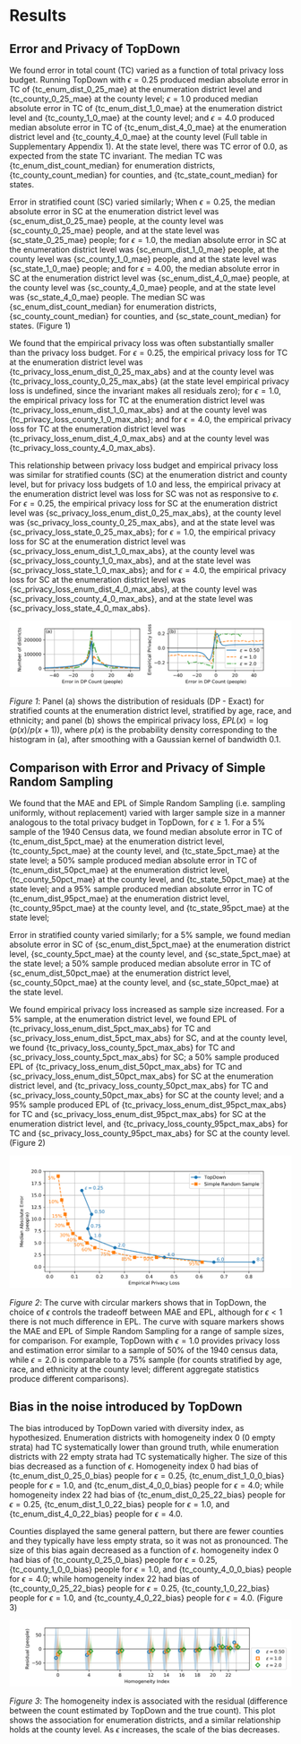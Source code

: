 
Results
=======

Error and Privacy of TopDown
----------------------------

We found error in total count (TC) varied as a function of total
privacy loss budget. Running TopDown with $\epsilon = 0.25$ produced
median absolute error in TC of {tc_enum_dist_0_25_mae} at the
enumeration district level and {tc_county_0_25_mae} at the county
level; $\epsilon = 1.0$ produced median absolute error in TC of
{tc_enum_dist_1_0_mae} at the enumeration district level and
{tc_county_1_0_mae} at the county level; and $\epsilon = 4.0$ produced
median absolute error in TC of {tc_enum_dist_4_0_mae} at the
enumeration district level and {tc_county_4_0_mae} at the county level
(Full table in Supplementary Appendix 1).  At the state level, there
was TC error of $0.0$, as expected from the state TC invariant.  The
median TC was {tc_enum_dist_count_median} for enumeration districts,
{tc_county_count_median} for counties, and {tc_state_count_median} for
states.

Error in stratified count (SC) varied similarly; When $\epsilon =
0.25$, the median absolute error in SC at the enumeration district
level was {sc_enum_dist_0_25_mae} people, at the county level was
{sc_county_0_25_mae} people, and at the state level was
{sc_state_0_25_mae} people; for $\epsilon = 1.0$, the median absolute
error in SC at the enumeration district level was
{sc_enum_dist_1_0_mae} people, at the county level was
{sc_county_1_0_mae} people, and at the state level was
{sc_state_1_0_mae} people; and for $\epsilon = 4.00$, the median
absolute error in SC at the enumeration district level was
{sc_enum_dist_4_0_mae} people, at the county level was
{sc_county_4_0_mae} people, and at the state level was
{sc_state_4_0_mae} people. The median SC was
{sc_enum_dist_count_median} for enumeration districts,
{sc_county_count_median} for counties, and {sc_state_count_median} for
states.  (Figure 1)

We found that the empirical privacy loss was often substantially
smaller than the privacy loss budget.
For $\epsilon = 0.25$, the empirical privacy loss for TC
at the enumeration district level was {tc_privacy_loss_enum_dist_0_25_max_abs}
and at the county level was {tc_privacy_loss_county_0_25_max_abs}
(at the state level empirical privacy loss is undefined, since the invariant makes all residuals zero);
for $\epsilon = 1.0$, the empirical privacy loss for TC
at the enumeration district level was {tc_privacy_loss_enum_dist_1_0_max_abs}
and at the county level was {tc_privacy_loss_county_1_0_max_abs}; and
for $\epsilon = 4.0$, the empirical privacy loss for TC
at the enumeration district level was {tc_privacy_loss_enum_dist_4_0_max_abs}
and at the county level was {tc_privacy_loss_county_4_0_max_abs}.

This relationship between privacy loss budget and empirical privacy
loss was similar for stratified counts (SC) at the enumeration
district and county level, but for privacy loss budgets of 1.0 and less, the empirical privacy
at the enumeration district level was loss for SC was not as responsive to $\epsilon$.
For $\epsilon = 0.25$, the empirical privacy loss for SC
at the enumeration district level was {sc_privacy_loss_enum_dist_0_25_max_abs},
at the county level was {sc_privacy_loss_county_0_25_max_abs}, and
at the state level was {sc_privacy_loss_state_0_25_max_abs};
for $\epsilon = 1.0$, the empirical privacy loss for SC
at the enumeration district level was {sc_privacy_loss_enum_dist_1_0_max_abs},
at the county level was {sc_privacy_loss_county_1_0_max_abs}, and
at the state level was {sc_privacy_loss_state_1_0_max_abs}; and
for $\epsilon = 4.0$, the empirical privacy loss for SC
at the enumeration district level was {sc_privacy_loss_enum_dist_4_0_max_abs},
at the county level was {sc_privacy_loss_county_4_0_max_abs}, and
at the state level was {sc_privacy_loss_state_4_0_max_abs}.

![](fig_1_hist_epl.png "Figure 1 Error Histogram and Empirical Privacy Loss Function")

*Figure 1*: Panel (a) shows the distribution of residuals (DP - Exact) for
stratified counts at the enumeration district level, stratified by
age, race, and ethnicity; and panel (b) shows the empirical privacy
loss, $EPL(x) = \log\left(p(x) / p(x+1)\right),$
where $p(x)$ is the probability density corresponding to the
histogram in (a), after smoothing with a Gaussian kernel of bandwidth
$0.1$.


Comparison with Error and Privacy of Simple Random Sampling
-----------------------------------------------------------

We found that the MAE and EPL of Simple Random Sampling (i.e. sampling
uniformly, without replacement) varied with larger sample size in a
manner analogous to the total privacy budget in TopDown, for $\epsilon
\geq 1$.
For a 5% sample of the 1940 Census data, we found 
median absolute error in TC of {tc_enum_dist_5pct_mae} at the enumeration district level,
 {tc_county_5pct_mae} at the county level, and
{tc_state_5pct_mae} at the state level;
a 50% sample produced
median absolute error in TC of {tc_enum_dist_50pct_mae} at the enumeration district level,
 {tc_county_50pct_mae} at the county level, and
{tc_state_50pct_mae} at the state level;
and a 95% sample produced
median absolute error in TC of {tc_enum_dist_95pct_mae} at the enumeration district level,
 {tc_county_95pct_mae} at the county level, and
{tc_state_95pct_mae} at the state level;

Error in stratified county varied similarly; for a 5% sample, we found
median absolute error in SC of {sc_enum_dist_5pct_mae} at the enumeration district level,
 {sc_county_5pct_mae} at the county level, and
{sc_state_5pct_mae} at the state level;
a 50% sample produced
median absolute error in TC of {sc_enum_dist_50pct_mae} at the enumeration district level,
 {sc_county_50pct_mae} at the county level, and
{sc_state_50pct_mae} at the state level.

We found empirical privacy loss increased as sample size increased.
For a 5% sample,
at the enumeration district level, we found
EPL of {tc_privacy_loss_enum_dist_5pct_max_abs} for TC and {sc_privacy_loss_enum_dist_5pct_max_abs} for SC,
and at the county level, we found
{tc_privacy_loss_county_5pct_max_abs} for TC and {sc_privacy_loss_county_5pct_max_abs} for SC;
a 50% sample produced
EPL of {tc_privacy_loss_enum_dist_50pct_max_abs} for TC and {sc_privacy_loss_enum_dist_50pct_max_abs} for SC
at the enumeration district level,
and 
{tc_privacy_loss_county_50pct_max_abs} for TC and {sc_privacy_loss_county_50pct_max_abs} for SC
at the county level;
and a 95% sample produced
EPL of {tc_privacy_loss_enum_dist_95pct_max_abs} for TC and {sc_privacy_loss_enum_dist_95pct_max_abs} for SC
at the enumeration district level,
and 
{tc_privacy_loss_county_95pct_max_abs} for TC and {sc_privacy_loss_county_95pct_max_abs} for SC
at the county level.
(Figure 2)

![](fig_2_td_vs_srs.png "Figure 2 TopDown and Simple Random Sample")

*Figure 2*: The curve with circular markers shows that in TopDown, the
choice of $\epsilon$ controls the tradeoff between MAE and EPL,
although for $\epsilon < 1$ there is not much difference in EPL.  The
curve with square markers shows the MAE and EPL of Simple Random
Sampling for a range of sample sizes, for comparison.  For example,
TopDown with $\epsilon = 1.0$ provides privacy loss and estimation
error similar to a sample of 50% of the 1940 census data, while
$\epsilon = 2.0$ is comparable to a 75% sample (for counts stratified
by age, race, and ethnicity at the county level; different aggregate
statistics produce different comparisons).

Bias in the noise introduced by TopDown
---------------------------------------

The bias introduced by TopDown varied with diversity index, as
hypothesized.
Enumeration districts with homogeneity index 0 (0 empty strata) had TC
systematically lower than ground truth, while enumeration
districts with 22 empty strata had TC systematically higher.
The size of this bias decreased as a function of $\epsilon$.  Homogeneity index 0
had bias of {tc_enum_dist_0_25_0_bias} people for $\epsilon = 0.25$,
{tc_enum_dist_1_0_0_bias} people for $\epsilon = 1.0$,
and {tc_enum_dist_4_0_0_bias} people for $\epsilon = 4.0$;
while homogeneity index 22
had bias of {tc_enum_dist_0_25_22_bias} people for $\epsilon = 0.25$,
{tc_enum_dist_1_0_22_bias} people for $\epsilon = 1.0$,
and {tc_enum_dist_4_0_22_bias} people for $\epsilon = 4.0$.

Counties displayed the same general pattern, but there are fewer
counties and they typically have less empty strata, so it was not as
pronounced.
The size of this bias again decreased as a function of $\epsilon$.
homogeneity index 0
had bias of {tc_county_0_25_0_bias} people for $\epsilon = 0.25$,
{tc_county_1_0_0_bias} people for $\epsilon = 1.0$,
and {tc_county_4_0_0_bias} people for $\epsilon = 4.0$;
while homogeneity index 22
had bias of {tc_county_0_25_22_bias} people for $\epsilon = 0.25$,
{tc_county_1_0_22_bias} people for $\epsilon = 1.0$,
and {tc_county_4_0_22_bias} people for $\epsilon = 4.0$.
(Figure 3)

![](fig_3_homogeneity_bias.png "Figure 3 Homogeneity Bias")

*Figure 3*: The homogeneity index is associated with the residual
 (difference between the count estimated by TopDown and the true
 count).  This plot shows the association for enumeration districts,
 and a similar relationship holds at the county level.  As $\epsilon$
 increases, the scale of the bias decreases.




